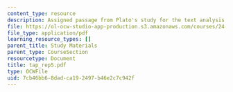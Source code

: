 ```yaml
---
content_type: resource
description: Assigned passage from Plato's study for the text analysis presentation.
file: https://ol-ocw-studio-app-production.s3.amazonaws.com/courses/24-200-ancient-philosophy-fall-2004/7cb46bb68dadca192497b46e2c7c942f_tap_rep5.pdf
file_type: application/pdf
learning_resource_types: []
parent_title: Study Materials
parent_type: CourseSection
resourcetype: Document
title: tap_rep5.pdf
type: OCWFile
uid: 7cb46bb6-8dad-ca19-2497-b46e2c7c942f
---
```


